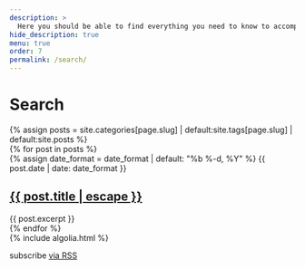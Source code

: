 ```yaml
---
description: >
  Here you should be able to find everything you need to know to accomplish the most common tasks when blogging with Hydejack.
hide_description: true
menu: true
order: 7
permalink: /search/
---
```


# Search
<div id="search-searchbar"></div>
{% assign posts = site.categories[page.slug] | default:site.tags[page.slug] | default:site.posts %}
<div class="post-list" id="search-hits">
  {% for post in posts %}
    <div class="post-item">
      {% assign date_format = date_format | default: "%b %-d, %Y" %}
      <span class="post-meta">{{ post.date | date: date_format }}</span>
      <h2>
        <a class="post-link" href="{{ post.url | relative_url }}">
          {{ post.title | escape }}
        </a>
      </h2>
      <div class="post-snippet">{{ post.excerpt }}</div>
    </div>
  {% endfor %}
</div>
{% include algolia.html %}

<p class="rss-subscribe">subscribe <a href="{{ '/feed.xml' | relative_url }}">via RSS</a></p>
